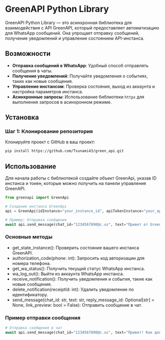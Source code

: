 # GreenAPI Python Library

GreenAPI Python Library — это асинхронная библиотека для взаимодействия с API GreenAPI, который предоставляет автоматизацию для WhatsApp сообщений. Она упрощает отправку сообщений, получение уведомлений и управление состоянием API-инстанса.

## Возможности

- **Отправка сообщений в WhatsApp**: Удобный способ отправлять сообщения в чаты.
- **Получение уведомлений**: Получайте уведомления о событиях, таких как новые сообщения.
- **Управление инстансом**: Проверка состояния, выход из аккаунта и настройка параметров инстанса.
- **Асинхронные запросы**: Использование библиотеки `httpx` для выполнения запросов в асинхронном режиме.

## Установка

### Шаг 1: Клонирование репозитория

Клонируйте проект с GitHub в ваш проект:

```bash
pip install https://github.com/Tsunami43/green_api.git
```

## Использование
Для начала работы с библиотекой создайте объект GreenApi, указав ID инстанса и токен, которые можно получить на панели управления GreenAPI.
```python
from greenapi import GreenApi

# Создание инстанса GreenApi
api = GreenApi(idInstance="your_instance_id", apiTokenInstance="your_api_token")

# Пример: Отправка сообщения
await api.send_message(chat_id="1234567890@c.us", text="Привет от GreenApi!")
```

### Основные методы
* get_state_instance(): Проверить состояние вашего инстанса GreenAPI.
* authorization_code(phone: int): Запросить код авторизации для номера телефона.
* get_wa_status(): Получить текущий статус WhatsApp инстанса.
* wa_log_out(): Выйти из аккаунта WhatsApp инстанса.
* receive_notification(): Получить уведомления и события, такие как новые сообщения.
* delete_notification(receiptId: int): Удалить уведомление по идентификатору.
* send_message(chat_id: str, text: str, reply_message_id: Optional[str] = None, link_preview: bool = False): Отправить сообщение в чат.


### Пример отправки сообщения
```python
# Отправка сообщения в чат
await api.send_message(chat_id="1234567890@c.us", text="Привет! Как дела?")

```
